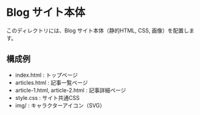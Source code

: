 # Blog サイト本体

このディレクトリには、Blog サイト本体（静的HTML, CSS, 画像）を配置します。

## 構成例
- index.html : トップページ
- articles.html : 記事一覧ページ
- article-1.html, article-2.html : 記事詳細ページ
- style.css : サイト共通CSS
- img/ : キャラクターアイコン（SVG）
